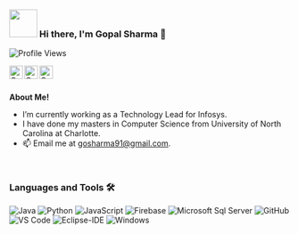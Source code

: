 ### <img src="https://i.pinimg.com/originals/00/4b/17/004b173f6e3d6843df10114e087f30a8.gif" width="50" height="50" /> Hi there, I'm Gopal Sharma 👋
![Profile Views](https://hits.seeyoufarm.com/api/count/incr/badge.svg?url=https://github.com/GopalSharma14/&title=Profile%20Views)

<a href="https://www.linkedin.com/in/sharmagop-140291/">
  <img align="left" alt="Gopal's LinkedIn" width="24px" src="https://img.icons8.com/nolan/96/linkedin.png" />
</a>
<a href="https://www.instagram.com/gopalsharma_/">
  <img align="left" alt="Gopal's Instagram" width="24px" src="https://img.icons8.com/nolan/96/instagram-new.png" />
</a>
<a href="https://www.facebook.com/gosharma91/">
  <img align="left" alt="Gopal's Facebook" width="24px" src="https://img.icons8.com/nolan/96/facebook.png" />
</a>


<br />
<br />

**About Me!**

- I’m currently working as a Technology Lead for Infosys. 
- I have done my masters in Computer Science from University of North Carolina at Charlotte.
- 📫 Email me at [gosharma91@gmail.com](mailto:gosharma91@gmail.com).

<br />


### Languages and Tools 🛠 

![Java](http://img.shields.io/badge/-Jaa-5B4638?style=flat-square&logo=java&logoColor=ffffff)
![Python](http://img.shields.io/badge/-Python-3776AB?style=flat-square&logo=python&logoColor=ffffff)
![JavaScript](https://img.shields.io/badge/-JavaScript-%23F7DF1C?style=flat-square&logo=javascript&logoColor=000000&labelColor=%23F7DF1C&color=%23FFCE5A)
![Firebase](https://img.shields.io/badge/-Firebase-FFCA28?style=flat-square&logo=firebase&logoColor=ffffff)
![Microsoft Sql Server](https://img.shields.io/badge/-Sql%20Server-CC2927?style=flat-square&logo=microsoft-sql-server&logoColor=ffffff)
![GitHub](https://img.shields.io/badge/-GitHub-181717?style=flat-square&logo=github)
![VS Code](http://img.shields.io/badge/-VS%20Code-007ACC?style=flat-square&logo=visual-studio-code&logoColor=ffffff)
![Eclipse-IDE](http://img.shields.io/badge/-Eclipse-2C2255?style=flat-square&logo=eclipse&logoColor=ffffff)
![Windows](http://img.shields.io/badge/-Windows-0078D6?style=flat-square&logo=windows&logoColor=ffffff)


